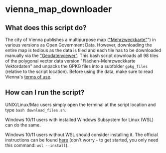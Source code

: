 # vienna_map_downloader

## What does this script do?

The city of Vienna publishes a multipurpose map 
(["Mehrzweckkarte"](https://www.wien.gv.at/stadtentwicklung/stadtvermessung/geodaten/mzk/)") in various versions as 
Open Government Data. However, downloading the entire map is tedious as the data is tiled and each tile has to be 
downloaded manually via the ["Geodatenviewer"](https://www.wien.gv.at/geodatenviewer/portal/wien/). This bash script 
downloads all 98 tiles of the polygonal vector data version "Flächen-Mehrzweckkarte Vektordaten" and unpacks the GPKG 
files into a subfolder `gpkg_files` (relative to the script location). Before using the data, make sure to read Vienna's 
[terms of use](https://digitales.wien.gv.at/ogd-nutzungsbedingungen/).

## How can I run the script?

UNIX/Linux/Mac users simply open the terminal at the script location and type `bash download_files.sh`.

Windows 10/11 users with installed Windows Subsystem for Linux (WSL) can do the same. 

Windows 10/11 users without WSL should consider installing it. The official instructions can be found 
[here](https://learn.microsoft.com/en-us/windows/wsl/install) 
(don't worry - to get started, you only need this command: `wsl --install`).
